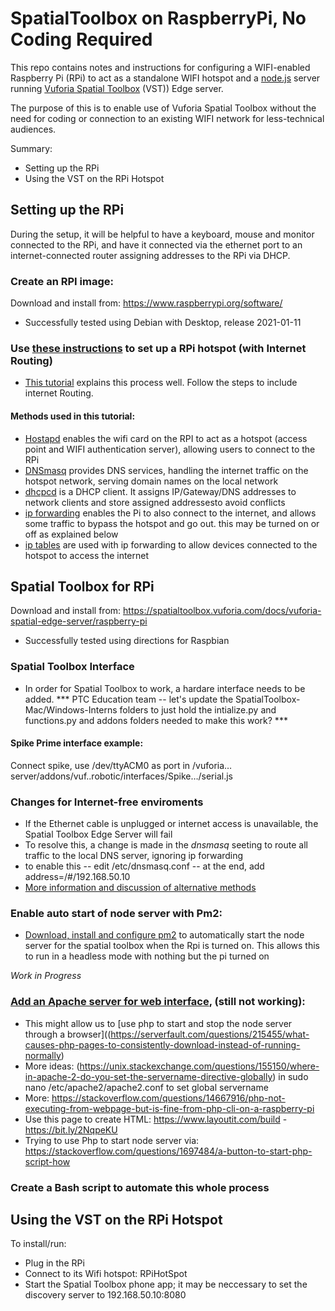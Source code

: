 # SpatialToolbox on RaspberryPi, No Coding Required

This repo contains notes and instructions for configuring a WIFI-enabled Raspberry Pi (RPi) to act as a standalone WIFI hotspot and a [node.js](https://nodejs.org/) server running [Vuforia Spatial Toolbox](https://spatialtoolbox.vuforia.com/) (VST)) Edge server. 

The purpose of this is to enable use of Vuforia Spatial Toolbox without the need for coding or connection to an existing WIFI network for less-technical audiences.

Summary:
- Setting up the RPi
- Using the VST on the RPi Hotspot 

## Setting up the RPi

During the setup, it will be helpful to have a keyboard, mouse and monitor connected to the RPi, and have it connected via the ethernet port to an internet-connected router assigning addresses to the RPi via DHCP.

### Create an RPI image:
Download and install from: https://www.raspberrypi.org/software/
- Successfully tested using Debian with Desktop, release 2021-01-11

### Use [these instructions](https://www.raspberryconnect.com/projects/65-raspberrypi-hotspot-accesspoints/168-raspberry-pi-hotspot-access-point-dhcpcd-method) to set up a RPi hotspot (with Internet Routing)
- [This tutorial](https://www.raspberryconnect.com/projects/65-raspberrypi-hotspot-accesspoints/168-raspberry-pi-hotspot-access-point-dhcpcd-method) explains this process well. Follow the steps to include internet Routing. 

#### Methods used in this tutorial:
- [Hostapd](https://en.wikipedia.org/wiki/Hostapd) enables the wifi card on the RPI to act as a hotspot (access point and WIFI authentication server), allowing users to connect to the RPi
- [DNSmasq](https://en.wikipedia.org/wiki/Dnsmasq) provides DNS services, handling the internet traffic on the hotspot network, serving domain names on the local network 
- [dhcpcd](https://wiki.archlinux.org/index.php/Dhcpcd) is a DHCP client. It assigns IP/Gateway/DNS addresses to network clients and store assigned addressesto avoid conflicts
- [ip forwarding](https://openvpn.net/faq/what-is-and-how-do-i-enable-ip-forwarding-on-linux/) enables the Pi to also connect to the internet, and allows some traffic to bypass the hotspot and go out. this may be turned on or off as explained below
- [ip tables](http://www.intellamech.com/RaspberryPi-projects/rpi_iptables.html) are used with ip forwarding to allow devices connected to the hotspot to access the internet

## Spatial Toolbox for RPi
Download and install from: https://spatialtoolbox.vuforia.com/docs/vuforia-spatial-edge-server/raspberry-pi
- Successfully tested using directions for Raspbian

### Spatial Toolbox Interface
- In order for Spatial Toolbox to work, a hardare interface needs to be added. 
*** PTC Education team -- let's update the SpatialToolbox-Mac/Windows-Interns folders to just hold the intialize.py and functions.py and addons folders needed to make this work? ***

#### Spike Prime interface example:
Connect spike, use  /dev/ttyACM0 as port in /vuforia…server/addons/vuf..robotic/interfaces/Spike…/serial.js 

### Changes for Internet-free enviroments
- If the Ethernet cable is unplugged or internet access is unavailable, the Spatial Toolbox Edge Server will fail
- To resolve this, a change is made in the  *dnsmasq* seeting to route all traffic to the local DNS server, ignoring ip forwarding
- to enable this
-- edit /etc/dnsmasq.conf 
-- at the end, add address=/#/192.168.50.10
- [More information and discussion of alternative methods](https://raspberrypi.stackexchange.com/questions/93883/client-connects-to-node-web-server-once-connected-to-raspberry-pi-access-point) 

### Enable auto start of node server with Pm2:
- [Download, install and configure pm2](https://pm2.keymetrics.io/docs/usage/startup/) to automatically start the node server for the spatial toolbox when the Rpi is turned on. This allows this to run in a headless mode with nothing but the pi turned on

*Work in Progress*

### [Add an Apache server for web interface](https://www.raspberrypi.org/documentation/remote-access/web-server/apache.md), (still not working):
- This might allow us to [use php to start and stop the node server through a browser]((https://serverfault.com/questions/215455/what-causes-php-pages-to-consistently-download-instead-of-running-normally)
- More ideas: (https://unix.stackexchange.com/questions/155150/where-in-apache-2-do-you-set-the-servername-directive-globally) in sudo nano /etc/apache2/apache2.conf to set global servername 
- More: https://stackoverflow.com/questions/14667916/php-not-executing-from-webpage-but-is-fine-from-php-cli-on-a-raspberry-pi
- Use this page to create HTML: https://www.layoutit.com/build - https://bit.ly/2NqpeKU
- Trying to use Php to start node server via: https://stackoverflow.com/questions/1697484/a-button-to-start-php-script-how

### Create a Bash script to automate this whole process

## Using the VST on the RPi Hotspot 
To install/run:
-	Plug in the RPi
-	Connect to its Wifi hotspot: RPiHotSpot
-	Start the Spatial Toolbox phone app; it may be neccessary to set the discovery server to 192.168.50.10:8080

